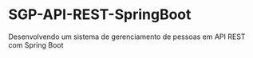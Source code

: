 # SGP-API-REST-SpringBoot
Desenvolvendo um sistema de gerenciamento de pessoas em API REST com Spring Boot

